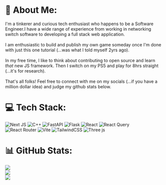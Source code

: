 # 💫 About Me:
I'm a tinkerer and curious tech enthusiast who happens to be a Software Engineer.I have a wide range of experience from working in networking switch software to developing a full stack web application. <br><br>I am enthusiastic to build and publish my own game someday once I'm done with just this one tutorial (...was what I told myself 2yrs ago).<br><br>In my free time, I like to think about contributing to open source and learn *that* new JS framework. Then I switch on my PS5 and play for 8hrs straight (...it's for research). <br><br>That's all folks! Feel free to connect with me on my socials (...if you have a million dollar idea) and judge my github stats below.


# 💻 Tech Stack:
![Next JS](https://img.shields.io/badge/Next-black?style=for-the-badge&logo=next.js&logoColor=white) ![C++](https://img.shields.io/badge/c++-%2300599C.svg?style=for-the-badge&logo=c%2B%2B&logoColor=white) ![FastAPI](https://img.shields.io/badge/FastAPI-005571?style=for-the-badge&logo=fastapi) ![Flask](https://img.shields.io/badge/flask-%23000.svg?style=for-the-badge&logo=flask&logoColor=white) ![React](https://img.shields.io/badge/react-%2320232a.svg?style=for-the-badge&logo=react&logoColor=%2361DAFB) ![React Query](https://img.shields.io/badge/-React%20Query-FF4154?style=for-the-badge&logo=react%20query&logoColor=white) ![React Router](https://img.shields.io/badge/React_Router-CA4245?style=for-the-badge&logo=react-router&logoColor=white) ![Vite](https://img.shields.io/badge/vite-%23646CFF.svg?style=for-the-badge&logo=vite&logoColor=white) ![TailwindCSS](https://img.shields.io/badge/tailwindcss-%2338B2AC.svg?style=for-the-badge&logo=tailwind-css&logoColor=white) ![Three js](https://img.shields.io/badge/threejs-black?style=for-the-badge&logo=three.js&logoColor=white)
# 📊 GitHub Stats:
![](https://github-readme-stats.vercel.app/api?username=Harshish&theme=default&hide_border=false&include_all_commits=false&count_private=false)<br/>
![](https://github-readme-streak-stats.herokuapp.com/?user=Harshish&theme=default&hide_border=false)<br/>
![](https://github-readme-stats.vercel.app/api/top-langs/?username=Harshish&theme=default&hide_border=false&include_all_commits=false&count_private=false&layout=compact)

<!-- Proudly created with GPRM ( https://gprm.itsvg.in ) -->
